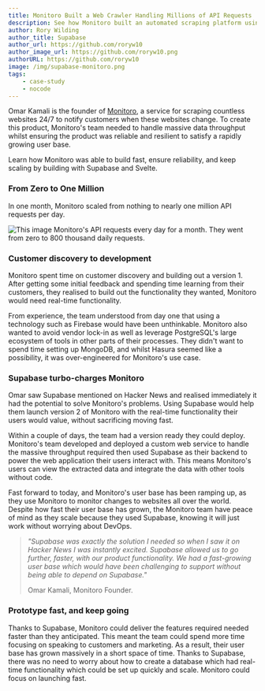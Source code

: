```yaml
---
title: Monitoro Built a Web Crawler Handling Millions of API Requests
description: See how Monitoro built an automated scraping platform using Supabase.
author: Rory Wilding
author_title: Supabase
author_url: https://github.com/roryw10
author_image_url: https://github.com/roryw10.png
authorURL: https://github.com/roryw10
image: /img/supabase-monitoro.png
tags: 
    - case-study
    - nocode
---
```


Omar Kamali is the founder of [Monitoro](https://www.monitoro.xyz/), a service for scraping countless websites 24/7 to notify customers when these websites change. To create this product, Monitoro's team needed to handle massive data throughput whilst ensuring the product was reliable and resilient to satisfy a rapidly growing user base. 

Learn how Monitoro was able to build fast, ensure reliability, and keep scaling by building with Supabase and Svelte. 

<!--truncate-->

### From Zero to One Million

In one month, Monitoro scaled from nothing to nearly one million API requests per day.

![This image Monitoro's API requests every day for a month. They went from zero to 800 thousand daily requests.](/img/monitoro-requests.png)

### Customer discovery to development

Monitoro spent time on customer discovery and building out a version 1. After getting some initial feedback and spending time learning from their customers, they realised to build out the functionality they wanted, Monitoro would need real-time functionality.

From experience, the team understood from day one that using a technology such as Firebase would have been unthinkable. Monitoro also wanted to avoid vendor lock-in as well as leverage PostgreSQL's large ecosystem of tools in other parts of their processes. They didn't want to spend time setting up MongoDB, and whilst Hasura seemed like a possibility, it was over-engineered for Monitoro's use case.

### Supabase turbo-charges Monitoro

Omar saw Supabase mentioned on Hacker News and realised immediately it had the potential to solve Monitoro's problems. Using Supabase would help them launch version 2 of Monitoro with the real-time functionality their users would value, without sacrificing moving fast.

Within a couple of days, the team had a version ready they could deploy. Monitoro's team developed and deployed a custom web service to handle the massive throughput required then used Supabase as their backend to power the web application their users interact with. This means Monitoro's users can view the extracted data and integrate the data with other tools without code.

Fast forward to today, and Monitoro's user base has been ramping up, as they use Monitoro to monitor changes to websites all over the world. Despite how fast their user base has grown, the Monitoro team have peace of mind as they scale because they used Supabase, knowing it will just work without worrying about DevOps.

> *"Supabase was exactly the solution I needed so when I saw it on Hacker News I was instantly excited. Supabase allowed us to go further, faster, with our product functionality. We had a fast-growing user base which would have been challenging to support without being able to depend on Supabase."*
>
> Omar Kamali, Monitoro Founder.

### Prototype fast, and keep going

Thanks to Supabase, Monitoro could deliver the features required needed faster than they anticipated. This meant the team could spend more time focusing on speaking to customers and marketing. As a result, their user base has grown massively in a short space of time. Thanks to Supabase, there was no need to worry about how to create a database which had real-time functionality which could be set up quickly and scale. Monitoro could focus on launching fast.